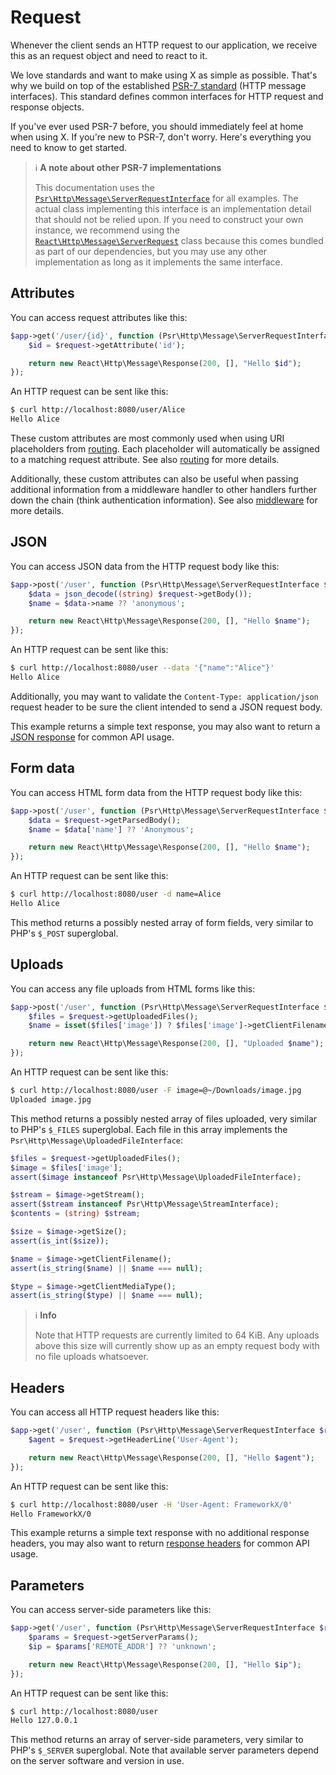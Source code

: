 # Request

Whenever the client sends an HTTP request to our application,
we receive this as an request object and need to react to it.

We love standards and want to make using X as simple as possible.
That's why we build on top of the established [PSR-7 standard](https://www.php-fig.org/psr/psr-7/)
(HTTP message interfaces).
This standard defines common interfaces for HTTP request and response objects.

If you've ever used PSR-7 before, you should immediately feel at home when using X.
If you're new to PSR-7, don't worry.
Here's everything you need to know to get started.

> ℹ️ **A note about other PSR-7 implementations**
>
> This documentation uses the
> [`Psr\Http\Message\ServerRequestInterface`](https://www.php-fig.org/psr/psr-7/#321-psrhttpmessageserverrequestinterface)
> for all examples.
> The actual class implementing this interface is an implementation detail that
> should not be relied upon.
> If you need to construct your own instance, we recommend using the
> [`React\Http\Message\ServerRequest`](https://reactphp.org/http/#serverrequest)
> class because this comes bundled as part of our dependencies,
> but you may use any other implementation as long as
> it implements the same interface.

## Attributes

You can access request attributes like this:

```php
$app->get('/user/{id}', function (Psr\Http\Message\ServerRequestInterface $request) {
    $id = $request->getAttribute('id');

    return new React\Http\Message\Response(200, [], "Hello $id");
});
```

An HTTP request can be sent like this:

```bash
$ curl http://localhost:8080/user/Alice
Hello Alice
```

These custom attributes are most commonly used when using URI placeholders
from [routing](app.md#routing).
Each placeholder will automatically be assigned to a matching request attribute.
See also [routing](app.md#routing) for more details.

Additionally, these custom attributes can also be useful when passing additional
information from a middleware handler to other handlers further down the chain
(think authentication information).
See also [middleware](middleware.md) for more details.

## JSON

You can access JSON data from the HTTP request body like this:

```php
$app->post('/user', function (Psr\Http\Message\ServerRequestInterface $request) {
    $data = json_decode((string) $request->getBody());
    $name = $data->name ?? 'anonymous';

    return new React\Http\Message\Response(200, [], "Hello $name");
});
```

An HTTP request can be sent like this:

```bash
$ curl http://localhost:8080/user --data '{"name":"Alice"}'
Hello Alice
```

Additionally, you may want to validate the `Content-Type: application/json` request header
to be sure the client intended to send a JSON request body.

This example returns a simple text response, you may also want to return a
[JSON response](response.md#json) for common API usage.

## Form data

You can access HTML form data from the HTTP request body like this:

```php
$app->post('/user', function (Psr\Http\Message\ServerRequestInterface $request) {
    $data = $request->getParsedBody();
    $name = $data['name'] ?? 'Anonymous';

    return new React\Http\Message\Response(200, [], "Hello $name");
});
```


An HTTP request can be sent like this:

```bash
$ curl http://localhost:8080/user -d name=Alice
Hello Alice
```

This method returns a possibly nested array of form fields, very similar to
PHP's `$_POST` superglobal.

## Uploads

You can access any file uploads from HTML forms like this:

```php
$app->post('/user', function (Psr\Http\Message\ServerRequestInterface $request) {
    $files = $request->getUploadedFiles();
    $name = isset($files['image']) ? $files['image']->getClientFilename() : 'x';

    return new React\Http\Message\Response(200, [], "Uploaded $name");
});
```

An HTTP request can be sent like this:

```bash
$ curl http://localhost:8080/user -F image=@~/Downloads/image.jpg
Uploaded image.jpg
```

This method returns a possibly nested array of files uploaded, very similar
to PHP's `$_FILES` superglobal.
Each file in this array implements the `Psr\Http\Message\UploadedFileInterface`:

```php
$files = $request->getUploadedFiles();
$image = $files['image'];
assert($image instanceof Psr\Http\Message\UploadedFileInterface);

$stream = $image->getStream();
assert($stream instanceof Psr\Http\Message\StreamInterface);
$contents = (string) $stream;

$size = $image->getSize();
assert(is_int($size));

$name = $image->getClientFilename();
assert(is_string($name) || $name === null);

$type = $image->getClientMediaType();
assert(is_string($type) || $name === null);
```

> ℹ️ **Info**
>
> Note that HTTP requests are currently limited to 64 KiB. Any uploads above
> this size will currently show up as an empty request body with no file uploads
> whatsoever.

## Headers

You can access all HTTP request headers like this:

```php
$app->get('/user', function (Psr\Http\Message\ServerRequestInterface $request) {
    $agent = $request->getHeaderLine('User-Agent');

    return new React\Http\Message\Response(200, [], "Hello $agent");
});
```

An HTTP request can be sent like this:

```bash
$ curl http://localhost:8080/user -H 'User-Agent: FrameworkX/0'
Hello FrameworkX/0
```

This example returns a simple text response with no additional response headers,
you may also want to return [response headers](response.md#headers) for common API usage.

## Parameters

You can access server-side parameters like this:

```php
$app->get('/user', function (Psr\Http\Message\ServerRequestInterface $request) {
    $params = $request->getServerParams();
    $ip = $params['REMOTE_ADDR'] ?? 'unknown';

    return new React\Http\Message\Response(200, [], "Hello $ip");
});
```

An HTTP request can be sent like this:

```bash
$ curl http://localhost:8080/user
Hello 127.0.0.1
```

This method returns an array of server-side parameters, very similar
to PHP's `$_SERVER` superglobal.
Note that available server parameters depend on the server software and version
in use.
